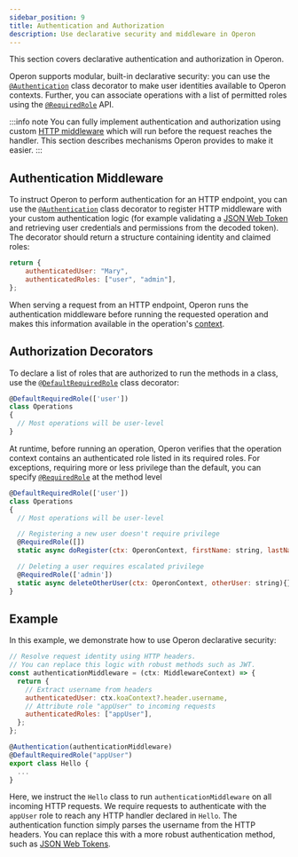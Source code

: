 ```yaml
---
sidebar_position: 9
title: Authentication and Authorization
description: Use declarative security and middleware in Operon
---
```


This section covers declarative authentication and authorization in Operon.

Operon supports modular, built-in declarative security: you can use the [`@Authentication`](../api-reference/decorators#authentication) class decorator to make user identities available to Operon contexts. Further, you can associate operations with a list of permitted roles using the [`@RequiredRole`](../api-reference/decorators#requiredrole) API.

:::info note
You can fully implement authentication and authorization using custom [HTTP middleware](../tutorials/http-serving-tutorial#middleware) which will run before the request reaches the handler. This section describes mechanisms Operon provides to make it easier.
:::

## Authentication Middleware
To instruct Operon to perform authentication for an HTTP endpoint, you can use the [`@Authentication`](../api-reference/decorators#authentication) class decorator to register HTTP middleware with your custom authentication logic (for example validating a [JSON Web Token](https://jwt.io/) and retrieving user credentials and permissions from the decoded token).
The decorator should return a structure containing identity and claimed roles:

```javascript
return {
    authenticatedUser: "Mary",
    authenticatedRoles: ["user", "admin"],
};
```

When serving a request from an HTTP endpoint, Operon runs the authentication middleware before running the requested operation and makes this information available in the operation's [context](../api-reference/contexts#operoncontext).

## Authorization Decorators
To declare a list of roles that are authorized to run the methods in a class, use the [`@DefaultRequiredRole`](../api-reference/decorators#defaultrequiredrole) class decorator:

```javascript
@DefaultRequiredRole(['user'])
class Operations
{
  // Most operations will be user-level
}
```

At runtime, before running an operation, Operon verifies that the operation context contains an authenticated role listed in its required roles.
For exceptions, requiring more or less privilege than the default, you can specify [`@RequiredRole`](../api-reference/decorators#requiredrole) at the method level

```javascript
@DefaultRequiredRole(['user'])
class Operations
{
  // Most operations will be user-level

  // Registering a new user doesn't require privilege
  @RequiredRole([])
  static async doRegister(ctx: OperonContext, firstName: string, lastName: string){}

  // Deleting a user requires escalated privilege
  @RequiredRole(['admin'])
  static async deleteOtherUser(ctx: OperonContext, otherUser: string){}
}
```

## Example
In this example, we demonstrate how to use Operon declarative security:

```javascript
// Resolve request identity using HTTP headers.
// You can replace this logic with robust methods such as JWT.
const authenticationMiddleware = (ctx: MiddlewareContext) => {
  return {
    // Extract username from headers
    authenticatedUser: ctx.koaContext?.header.username,
    // Attribute role "appUser" to incoming requests
    authenticatedRoles: ["appUser"],
  };
};

@Authentication(authenticationMiddleware)
@DefaultRequiredRole("appUser")
export class Hello {
  ...
}
```

Here, we instruct the `Hello` class to run `authenticationMiddleware` on all incoming HTTP requests.
We require requests to authenticate with the `appUser` role to reach any HTTP handler declared in `Hello`.
The authentication function simply parses the username from the HTTP headers.
You can replace this with a more robust authentication method, such as [JSON Web Tokens](https://jwt.io/).

